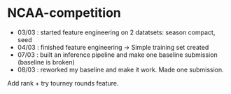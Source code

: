 # NCAA-competition

* 03/03 : started feature engineering on 2 datatsets: season compact, seed 
* 04/03 : finished feature engineering -> Simple training set created
* 07/03 : built an inference pipeline and make one baseline submission (baseline is broken)
* 08/03 : reworked my baseline and make it work. Made one submission.

Add rank + try tourney rounds feature.
